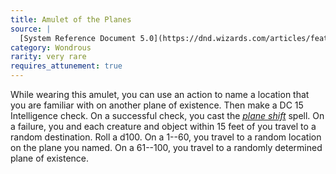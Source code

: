 ```yaml
---
title: Amulet of the Planes
source: |
  [System Reference Document 5.0](https://dnd.wizards.com/articles/features/systems-reference-document-srd)
category: Wondrous
rarity: very rare
requires_attunement: true
---
```


While wearing this amulet, you can use an action to name a location that you are familiar with on another plane of existence. Then make a DC 15 Intelligence check. On a successful check, you cast the [*plane shift*](/spells/plane-shift/) spell. On a failure, you and each creature and object within 15 feet of you travel to a random destination. Roll a d100. On a 1--60, you travel to a random location on the plane you named. On a 61--100, you travel to a randomly determined plane of existence.
